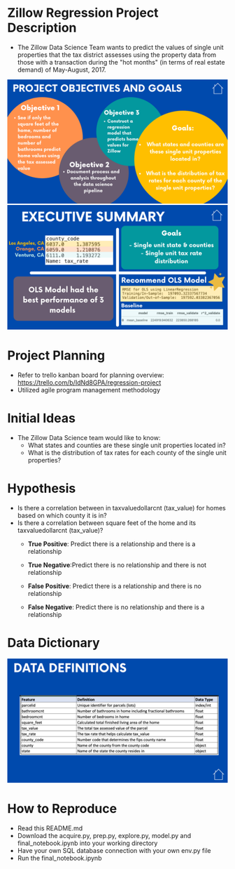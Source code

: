# Zillow Regression Project Description
- The Zillow Data Science Team wants to predict the values of single unit properties that the tax district assesses using the property data from those with a transaction during the "hot months" (in terms of real estate demand) of May-August, 2017.

![alt text](https://github.com/katherinesalazar/visuals/blob/main/zillow_objectives_goals.png)
![alt text](https://github.com/katherinesalazar/visuals/blob/main/zillow_exec_sum.png)
# Project Planning
- Refer to trello kanban board for planning overview: https://trello.com/b/IdNd8GPA/regression-project
- Utilized agile program management methodology 
# Initial Ideas
- The Zillow Data Science team would like to know:
  - What states and counties are these single unit properties located in?
  - What is the distribution of tax rates for each county of the single unit properties?
  
# Hypothesis
- Is there a correlation between in taxvaluedollarcnt (tax_value) for homes based on which county it is in?
- Is there a correlation between square feet of the home and its taxvaluedollarcnt (tax_value)?
    - **True Positive**: Predict there is a relationship and there is a relationship

    - **True Negative**:Predict there is no relationship and there is not relationship

    - **False Positive**: Predict there is a relationship and there is no relationship

    - **False Negative**: Predict there is no relationship and there is a relationship

# Data Dictionary
![alt text](https://github.com/katherinesalazar/visuals/blob/main/zillow_data_dict.png)
# How to Reproduce
-  Read this README.md
- Download the acquire.py, prep.py, explore.py, model.py and final_notebook.ipynb into your working directory
- Have your own SQL database connection with your own env.py file
- Run the final_notebook.ipynb 

